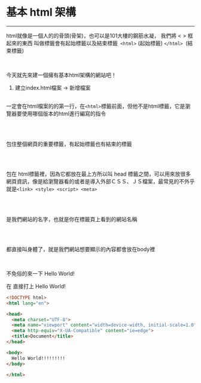 # 基本 html 架構

-----------------------------

html就像是一個人的的骨頭(骨架)，也可以是101大樓的鋼筋水凝，
我們將 < > 框起來的東西 叫做標籤會有起始標籤以及結束標籤` <html>` (起始標籤) `</html> `(結束標籤)

​	



今天就先來建一個擁有基本html架構的網站吧！

1. 建立index.html檔案 -> 新增檔案

## **<!DOCTYPE html>**
 一定會在html檔案的的第一行，在`<html>`標籤前面，但他不是html標籤，它是瀏覽器要使用哪個版本的html進行編寫的指令

​	



## **<html> </html>**
 包住整個網頁的重要標籤，有起始標籤也有結束的標籤

​	



## **<head> </head>**
包在 html標籤裡，因為它都放在最上方所以叫 head 標籤之間，可以用來放很多網頁資訊，像是給瀏覽器看的或者是導入外部ＣＳＳ、ＪＳ檔案，最常見的不外乎就是`<link> <style> <script> <meta>`

​	



## **<title> </title>**

是我們網站的名字，也就是你在標籤頁上看到的網站名稱

​	



## <body> </body>
都直接叫身體了，就是我們網站想要顯示的內容都會放在body裡

​	



不免俗的來一下 Hello World!

在<body></body> 直接打上 Hello World!

```html
<!DOCTYPE html>
<html lang="en">

<head>
  <meta charset="UTF-8">
  <meta name="viewport" content="width=device-width, initial-scale=1.0">
  <meta http-equiv="X-UA-Compatible" content="ie=edge">
  <title>Document</title>
</head>

<body>
  Hello World!!!!!!!!!
</body>

</html>
```

